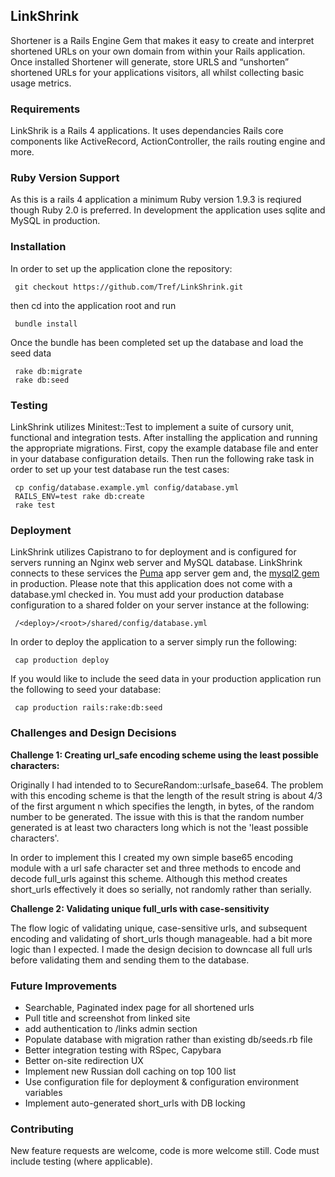 ## LinkShrink

Shortener is a Rails Engine Gem that makes it easy to create and interpret shortened URLs on your own domain from within your Rails application. Once installed Shortener will generate, store URLS and “unshorten” shortened URLs for your applications visitors, all whilst collecting basic usage metrics.

### Requirements

LinkShrik is a Rails 4 applications. It uses  dependancies Rails core components like ActiveRecord, ActionController, the rails routing engine and more.

### Ruby Version Support

As this is a rails 4 application a minimum Ruby version 1.9.3 is reqiured though Ruby 2.0 is preferred. In development the application uses sqlite and MySQL in production.

### Installation

In order to set up the application clone the repository:

```
 git checkout https://github.com/Tref/LinkShrink.git
```
then cd into the application root and run
```
 bundle install
```

Once the bundle has been completed set up the database and load the seed data
```
 rake db:migrate
 rake db:seed
```

### Testing

LinkShrink utilizes Minitest::Test to implement a suite of cursory unit, functional and integration tests. After installing the application and running the appropriate migrations. First, copy the example database file and enter in your database configuration details. Then run the following rake task in order to set up your test database run the test cases:
```
 cp config/database.example.yml config/database.yml
 RAILS_ENV=test rake db:create
 rake test
```

### Deployment

LinkShrink utilizes Capistrano to for deployment and is configured for servers running an Nginx web server and MySQL database. LinkShrink connects to these services the [Puma](https://github.com/puma/puma) app server gem and, the [mysql2 gem](https://github.com/brianmario/mysql2) in production. Please note that this application does not come with a database.yml checked in. You must add your production database configuration to a shared folder on your server instance at the following:
```
 /<deploy>/<root>/shared/config/database.yml
```
In order to deploy the application to a server simply run the following:
```
 cap production deploy
```
If you would like to include the seed data in your production application run the following to seed your database:
```
 cap production rails:rake:db:seed
```
### Challenges and Design Decisions
**Challenge 1: Creating url_safe encoding scheme using the least possible characters:**

Originally I had intended to to SecureRandom::urlsafe_base64. The problem with this encoding scheme is that the length of the result string is about 4/3 of the first argument n which specifies the length, in bytes, of the random number to be generated. The issue with this is that the random number generated is at least two characters long which is not the 'least possible characters'.

In order to implement this I created my own simple base65 encoding module with a url safe character set and three methods to encode and decode full_urls against this scheme. Although this method creates short_urls effectively it does so serially, not randomly rather than serially.

**Challenge 2: Validating unique full_urls with case-sensitivity**

The flow logic of validating unique, case-sensitive urls, and subsequent encoding and validating of short_urls though manageable. had a bit more logic than I expected. I made the design decision to downcase all full urls before validating them and sending them to the database.

### Future Improvements
- Searchable, Paginated index page for all shortened urls
- Pull title and screenshot from linked site
- add authentication to /links admin section
- Populate database with migration rather than existing db/seeds.rb file
- Better integration testing with RSpec, Capybara
- Better on-site redirection UX
- Implement new Russian doll caching on top 100 list
- Use configuration file for deployment & configuration environment variables
- Implement auto-generated short_urls with DB locking

### Contributing
New feature requests are welcome, code is more welcome still. Code must include testing (where applicable).



<!--
### Full Stack Challenge:

Your mission, should you choose to accept it, is to build a URL shortener.

### Basic Requirements:
* Code must be on github
* The short code for the URL must be the shortest possible
* User should be able to put a URL into the home page and get back a unique short URL
* User should be redirected to the full URL when we enter the short URL
* User should be able to view a top 100 board with the most frequently accessed URLs
* There should be a Gemfile for any application dependencies
* There should be a test suite (RSpec, MiniTest, etc)
* There must be a README that explains the following:
  * How to setup and install the application
  * Challenges, and how you overcame them
  * Reasoning behind any design decisions
  * How you came up with the short URL scheme
  * Future improvements you would make with more time

### Bonus:
* There should be a script to setup a server with all requirements (web server, ruby, gems, database, etc)
* The application should be deployable with Capistrano to a fresh server

### Additional Information:
* The web framework you use is completely up to you.  We use Rails and Sinatra pretty extensively at BeenVerified.
* You can use whatever database you are comfortable with.  At BeenVerified we use MySQL, Redis, Cassandra, Mongo, and MariaDB.
* Feel free to use any front-end frameworks for your HTML/CSS/JS.  We use Bootstrap on most of our projects.
* Part I is where we look to see a bit of how you approach application design so feel free to show off a bit and highlight these items in your README.
* The Bonus section is for those of you with a bit more operations experience. Given a blank server, how would you set it up from scratch?  Custom bash scripts?  Chef?  Capistrano tasks?

### One last thing:
If you decide not to take on the bonus portion, and your database choice is compatible with Heroku then please push the application to Heroku.  Please do not make your database decision based on what Heroku is compatible with.
-->
